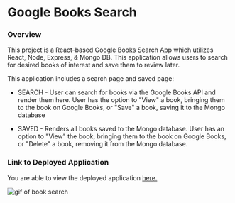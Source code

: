 # Google Books Search

### Overview

This project is a React-based Google Books Search App which utilizes React, Node, Express, & Mongo DB. This application allows users to search for desired books of interest and save them to review later.

This application includes a search page and saved page:

  * SEARCH - User can search for books via the Google Books API and render them here. User has the option to "View" a book, bringing them to the book on Google Books, or "Save" a book, saving it to the Mongo database
  
  * SAVED - Renders all books saved to the Mongo database. User has an option to "View" the book, bringing them to the book on Google Books, or "Delete" a book, removing it from the Mongo database.

### Link to Deployed Application

You are able to view the deployed application [here.](https://pacific-cliffs-98328.herokuapp.com/)

![gif of book search](client/public/images/googlebookssearch.gif)
